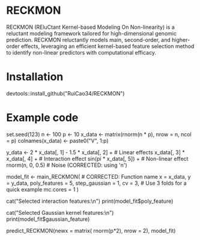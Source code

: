 # RECKMON
RECKMON (REluCtant Kernel-based Modeling On Non-linearity) is a reluctant modeling framework tailored for high-dimensional genomic prediction. RECKMON reluctantly models main, second-order, and higher-order effects, leveraging an efficient kernel-based feature selection method to identify non-linear predictors with computational efficacy. 


# Installation
devtools::install_github("RuiCao34/RECKMON")

# Example code

set.seed(123)
n <- 100
p <- 10
x_data <- matrix(rnorm(n * p), nrow = n, ncol = p)
colnames(x_data) <- paste0("V", 1:p)

y_data <- 2 * x_data[, 1] - 1.5 * x_data[, 2] +      # Linear effects
          x_data[, 3] * x_data[, 4] +               # Interaction effect
          sin(pi * x_data[, 5]) +                   # Non-linear effect
          rnorm(n, 0, 0.5)                          # Noise (CORRECTED: using 'n')

model_fit <- main_RECKMON(                          # CORRECTED: Function name
  x = x_data,
  y = y_data,
  poly_features = 5,
  step_gaussian = 1,
  cv = 3, # Use 3 folds for a quick example
  mc.cores = 1
)

cat("Selected interaction features:\n")
print(model_fit$poly_feature)

cat("Selected Gaussian kernel features:\n")
print(model_fit$gaussian_feature)

predict_RECKMON(newx = matrix( rnorm(p*2), nrow = 2), model_fit)
